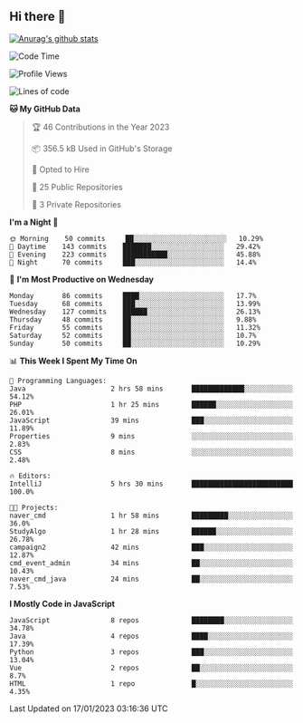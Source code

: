 ## Hi there 👋

[![Anurag's github stats](https://github-readme-stats.vercel.app/api?username=Songwonseok)](https://github.com/anuraghazra/github-readme-stats)



<!--START_SECTION:waka-->
![Code Time](http://img.shields.io/badge/Code%20Time-2%2C027%20hrs%204%20mins-blue)

![Profile Views](http://img.shields.io/badge/Profile%20Views-41-blue)

![Lines of code](https://img.shields.io/badge/From%20Hello%20World%20I%27ve%20Written-3%20Million%20lines%20of%20code-blue)

**🐱 My GitHub Data** 

> 🏆 46 Contributions in the Year 2023
 > 
> 📦 356.5 kB Used in GitHub's Storage 
 > 
> 💼 Opted to Hire
 > 
> 📜 25 Public Repositories 
 > 
> 🔑 3 Private Repositories  
 > 
**I'm a Night 🦉** 

```text
🌞 Morning    50 commits     ██░░░░░░░░░░░░░░░░░░░░░░░   10.29% 
🌆 Daytime    143 commits    ███████░░░░░░░░░░░░░░░░░░   29.42% 
🌃 Evening    223 commits    ███████████░░░░░░░░░░░░░░   45.88% 
🌙 Night      70 commits     ███░░░░░░░░░░░░░░░░░░░░░░   14.4%

```
📅 **I'm Most Productive on Wednesday** 

```text
Monday       86 commits     ████░░░░░░░░░░░░░░░░░░░░░   17.7% 
Tuesday      68 commits     ███░░░░░░░░░░░░░░░░░░░░░░   13.99% 
Wednesday    127 commits    ██████░░░░░░░░░░░░░░░░░░░   26.13% 
Thursday     48 commits     ██░░░░░░░░░░░░░░░░░░░░░░░   9.88% 
Friday       55 commits     ██░░░░░░░░░░░░░░░░░░░░░░░   11.32% 
Saturday     52 commits     ██░░░░░░░░░░░░░░░░░░░░░░░   10.7% 
Sunday       50 commits     ██░░░░░░░░░░░░░░░░░░░░░░░   10.29%

```


📊 **This Week I Spent My Time On** 

```text
💬 Programming Languages: 
Java                     2 hrs 58 mins       █████████████░░░░░░░░░░░░   54.12% 
PHP                      1 hr 25 mins        ██████░░░░░░░░░░░░░░░░░░░   26.01% 
JavaScript               39 mins             ███░░░░░░░░░░░░░░░░░░░░░░   11.89% 
Properties               9 mins              ░░░░░░░░░░░░░░░░░░░░░░░░░   2.83% 
CSS                      8 mins              ░░░░░░░░░░░░░░░░░░░░░░░░░   2.48%

🔥 Editors: 
IntelliJ                 5 hrs 30 mins       █████████████████████████   100.0%

🐱‍💻 Projects: 
naver_cmd                1 hr 58 mins        █████████░░░░░░░░░░░░░░░░   36.0% 
StudyAlgo                1 hr 28 mins        ██████░░░░░░░░░░░░░░░░░░░   26.78% 
campaign2                42 mins             ███░░░░░░░░░░░░░░░░░░░░░░   12.87% 
cmd_event_admin          34 mins             ██░░░░░░░░░░░░░░░░░░░░░░░   10.43% 
naver_cmd_java           24 mins             ██░░░░░░░░░░░░░░░░░░░░░░░   7.53%

```

**I Mostly Code in JavaScript** 

```text
JavaScript               8 repos             ████████░░░░░░░░░░░░░░░░░   34.78% 
Java                     4 repos             ████░░░░░░░░░░░░░░░░░░░░░   17.39% 
Python                   3 repos             ███░░░░░░░░░░░░░░░░░░░░░░   13.04% 
Vue                      2 repos             ██░░░░░░░░░░░░░░░░░░░░░░░   8.7% 
HTML                     1 repo              █░░░░░░░░░░░░░░░░░░░░░░░░   4.35%

```



 Last Updated on 17/01/2023 03:16:36 UTC
<!--END_SECTION:waka-->
